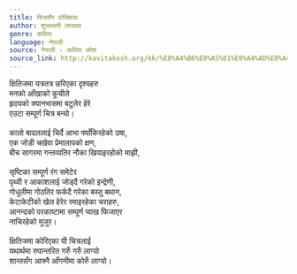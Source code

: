 ```yaml
---
title: चित्रसँग ठोक्किदा
author: शुभलक्ष्मी लम्साल
genre: कविता
language: नेपाली
source: नेपाली - कविता कोश
source_link: http://kavitakosh.org/kk/%E0%A4%B6%E0%A5%81%E0%A4%AD%E0%A4%B2%E0%A4%95%E0%A5%8D%E0%A4%B7%E0%A5%8D%E0%A4%AE%E0%A5%80_%E0%A4%B2%E0%A4%AE%E0%A5%8D%E0%A4%B8%E0%A4%BE%E0%A4%B2
---
```


क्षितिजमा यत्रतत्र छरिएका दृश्यहरु  
मनको आँखाको कूचीले  
हृदयको क्यानभासमा बटुलेर हेरे  
एउटा सम्पूर्ण चित्र बन्यो।  
   
कालो बादललाई चिर्दै आभा फ्याँकिरहेको उषा,  
एक जोडी चखेवा प्रेमालापको क्षण,  
बीच सागरमा गन्तव्यतिर नौका खियाइरहोको माझी,  
   
सृष्टिका सम्पूर्ण रंग समेटेर  
पृथ्वी र आकाशलाई जोड्दै गरेको इन्द्रेणी,  
गोधुलीमा गोठतिर फर्कदै गरेका बस्तु बथान,  
केटाकेटीको खेल हेरेर रमाइरहेका चराहरु,  
आनन्दको परकाष्टामा सम्पूर्ण प्वाख फिजाएर  
नाचिरहेको मूजुर।  
   
क्षितिजमा कोरिएका यी चित्रलाई  
यथार्थमा रुपान्तरित गरुँ गरुँ लाग्यो  
शान्तसँग आफ्नै आँगनीमा कोरुँ लाग्यो।

